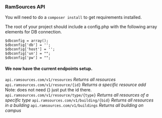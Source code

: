 ### RamSources API

You will need to do a `composer install` to get requirements installed.  

The root of your project should include a config.php with the following array elements for DB connection. 
```
$dbconfig = array();
$dbconfig['db'] = '';
$dbconfig['host'] = '';
$dbconfig['un'] = "";
$dbconfig['pw'] = "";
```

#### We now have the current endpoints setup.  
`api.ramsources.com/v1/resources`                 *Returns all resources*
`api.ramsources.com/v1/resource/{id}`             *Returns a specific resource add* Note: does not need {} just put the id there.   
`api.ramsources.com/v1/resource/type/{type}`      *Returns all resources of a specific type*
`api.ramsources.com/v1/building/{bid}`            *Returns all resources in a building*
`api.ramsources.com/v1/buildings`                 *Returns all building on campus*